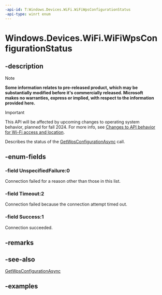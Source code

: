 ```yaml
---
-api-id: T:Windows.Devices.WiFi.WiFiWpsConfigurationStatus
-api-type: winrt enum
---
```


<!-- Enumeration syntax.
public enum WiFiWpsConfigurationStatus : int 
-->

# Windows.Devices.WiFi.WiFiWpsConfigurationStatus

## -description

> [!NOTE]
> **Some information relates to pre-released product, which may be substantially modified before it's commercially released. Microsoft makes no warranties, express or implied, with respect to the information provided here.**

> [!IMPORTANT]
> This API will be affected by upcoming changes to operating system behavior, planned for fall 2024. For more info, see [Changes to API behavior for Wi-Fi access and location](/windows/win32/nativewifi/wi-fi-access-location-changes).

Describes the status of the [GetWpsConfigurationAsync](wifiadapter_getwpsconfigurationasync_1613138554.md) call.
## -enum-fields
### -field UnspecifiedFailure:0
Connection failed for a reason other than those in this list.
### -field Timeout:2
Connection failed because the connection attempt timed out.
### -field Success:1
Connection succeeded.
## -remarks

## -see-also
[GetWpsConfigurationAsync](wifiadapter_getwpsconfigurationasync_1613138554.md)

## -examples
